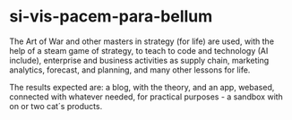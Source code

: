 # si-vis-pacem-para-bellum
The Art of War and other masters in strategy (for life) are used, with the help of a steam game of strategy, to teach to code and technology (AI include), enterprise and business activities as supply chain, marketing analytics, forecast, and planning, and many other lessons for life.

The results expected are: a blog, with the theory, and an app, webased, connected with whatever needed, for practical purposes - a sandbox with on or two cat´s products.

